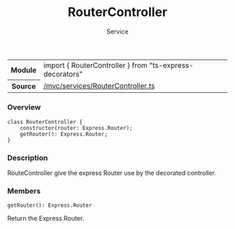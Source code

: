 
<header class="symbol-info-header"><h1 id="routercontroller">RouterController</h1><label class="symbol-info-type-label service">Service</label></header>
<!-- summary -->
<section class="symbol-info"><table class="is-full-width"><tbody><tr><th>Module</th><td><div class="lang-typescript"><span class="token keyword">import</span> { RouterController }&nbsp;<span class="token keyword">from</span>&nbsp;<span class="token string">"ts-express-decorators"</span></div></td></tr><tr><th>Source</th><td><a href="https://github.com/Romakita/ts-express-decorators/blob/v3.9.1/src//mvc/services/RouterController.ts#L0-L0">/mvc/services/RouterController.ts</a></td></tr></tbody></table></section>
<!-- overview -->


### Overview


<pre><code class="typescript-lang "><span class="token keyword">class</span> RouterController <span class="token punctuation">{</span>
    <span class="token keyword">constructor</span><span class="token punctuation">(</span>router<span class="token punctuation">:</span> Express.Router<span class="token punctuation">)</span><span class="token punctuation">;</span>
    <span class="token function">getRouter</span><span class="token punctuation">(</span><span class="token punctuation">)</span><span class="token punctuation">:</span> Express.Router<span class="token punctuation">;</span>
<span class="token punctuation">}</span></code></pre>


<!-- Parameters -->

<!-- Description -->


### Description

RouteController give the express Router use by the decorated controller.

<!-- Members -->







### Members



<div class="method-overview">
<pre><code class="typescript-lang "><span class="token function">getRouter</span><span class="token punctuation">(</span><span class="token punctuation">)</span><span class="token punctuation">:</span> Express.Router</code></pre>
</div>


Return the Express.Router.







